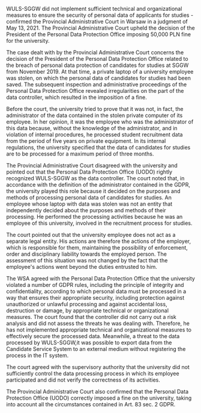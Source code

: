 WULS-SGGW did not implement sufficient technical and organizational measures to ensure the security of personal data of applicants for studies - confirmed the Provincial Administrative Court in Warsaw in a judgment of May 13, 2021. The Provincial Administrative Court upheld the decision of the President of the Personal Data Protection Office imposing 50,000 PLN fine for the university.

The case dealt with by the Provincial Administrative Court concerns the decision of the President of the Personal Data Protection Office related to the breach of personal data protection of candidates for studies at SGGW from November 2019. At that time, a private laptop of a university employee was stolen, on which the personal data of candidates for studies had been saved. The subsequent inspection and administrative proceedings of the Personal Data Protection Office revealed irregularities on the part of the data controller, which resulted in the imposition of a fine.

Before the court, the university tried to prove that it was not, in fact, the administrator of the data contained in the stolen private computer of its employee. In her opinion, it was the employee who was the administrator of this data because, without the knowledge of the administrator, and in violation of internal procedures, he processed student recruitment data from the period of five years on private equipment. In its internal regulations, the university specified that the data of candidates for studies are to be processed for a maximum period of three months.

The Provincial Administrative Court disagreed with the university and pointed out that the Personal Data Protection Office (UODO) rightly recognized WULS-SGGW as the data controller. The court noted that, in accordance with the definition of the administrator contained in the GDPR, the university played this role because it decided on the purposes and methods of processing personal data of candidates for studies. An employee whose laptop with data was stolen was not an entity that independently decided about the purposes and methods of their processing. He performed the processing activities because he was an employee of this university, involved in the recruitment process for studies.

The court pointed out that the university employee does not act as a separate legal entity. His actions are therefore the actions of the employer, which is responsible for them, maintaining the possibility of enforcement, order and disciplinary liability towards the employed person. The assessment of this situation was not changed by the fact that the employee's actions went beyond the duties entrusted to him.

The WSA agreed with the Personal Data Protection Office that the university violated a number of GDPR rules, including the principle of integrity and confidentiality, according to which personal data must be processed in a way that ensures their appropriate security, including protection against unauthorized or unlawful processing and against accidental loss, destruction or damage, by appropriate technical or organizational measures. The court found that the controller did not carry out a risk analysis and did not assess the threats he was dealing with. Therefore, he has not implemented appropriate technical and organizational measures to effectively secure the processed data. Meanwhile, a threat to the data processed by WULS-SGGW,it was possible to export data from the Candidate Service System to an external medium without registering the process in the IT system.

The court agreed with the supervisory authority that the university did not sufficiently control the data processing process in which its employee participated and did not verify the correctness of its activities.

The Provincial Administrative Court also confirmed that the Personal Data Protection Office (UODO) correctly imposed a fine on the university, taking into account all the circumstances contained in Art. 83 sec. 2 GDPR.
